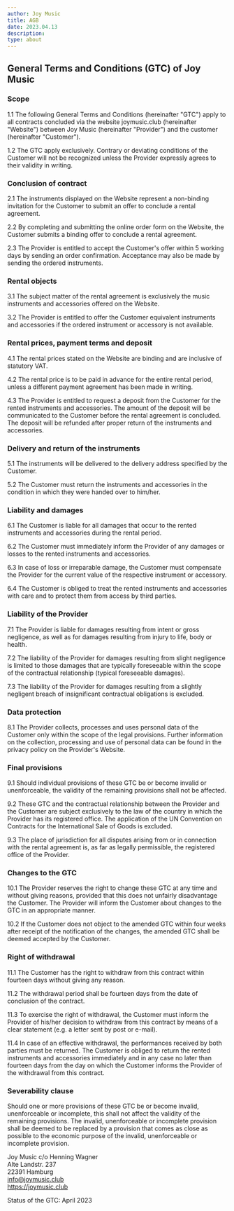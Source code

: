 ```yaml
---
author: Joy Music
title: AGB
date: 2023.04.13
description:
type: about
---
```


## General Terms and Conditions (GTC) of Joy Music

### Scope

1.1 The following General Terms and Conditions (hereinafter "GTC") apply to all contracts concluded via the website joymusic.club (hereinafter "Website") between Joy Music (hereinafter "Provider") and the customer (hereinafter "Customer").

1.2 The GTC apply exclusively. Contrary or deviating conditions of the Customer will not be recognized unless the Provider expressly agrees to their validity in writing.

### Conclusion of contract

2.1 The instruments displayed on the Website represent a non-binding invitation for the Customer to submit an offer to conclude a rental agreement.

2.2 By completing and submitting the online order form on the Website, the Customer submits a binding offer to conclude a rental agreement.

2.3 The Provider is entitled to accept the Customer's offer within 5 working days by sending an order confirmation. Acceptance may also be made by sending the ordered instruments.

### Rental objects

3.1 The subject matter of the rental agreement is exclusively the music instruments and accessories offered on the Website.

3.2 The Provider is entitled to offer the Customer equivalent instruments and accessories if the ordered instrument or accessory is not available.

### Rental prices, payment terms and deposit

4.1 The rental prices stated on the Website are binding and are inclusive of statutory VAT.

4.2 The rental price is to be paid in advance for the entire rental period, unless a different payment agreement has been made in writing.

4.3 The Provider is entitled to request a deposit from the Customer for the rented instruments and accessories. The amount of the deposit will be communicated to the Customer before the rental agreement is concluded. The deposit will be refunded after proper return of the instruments and accessories.

### Delivery and return of the instruments

5.1 The instruments will be delivered to the delivery address specified by the Customer.

5.2 The Customer must return the instruments and accessories in the condition in which they were handed over to him/her.

### Liability and damages

6.1 The Customer is liable for all damages that occur to the rented instruments and accessories during the rental period.

6.2 The Customer must immediately inform the Provider of any damages or losses to the rented instruments and accessories.

6.3 In case of loss or irreparable damage, the Customer must compensate the Provider for the current value of the respective instrument or accessory.

6.4 The Customer is obliged to treat the rented instruments and accessories with care and to protect them from access by third parties.

### Liability of the Provider

7.1 The Provider is liable for damages resulting from intent or gross negligence, as well as for damages resulting from injury to life, body or health.

7.2 The liability of the Provider for damages resulting from slight negligence is limited to those damages that are typically foreseeable within the scope of the contractual relationship (typical foreseeable damages).

7.3 The liability of the Provider for damages resulting from a slightly negligent breach of insignificant contractual obligations is excluded.

### Data protection

8.1 The Provider collects, processes and uses personal data of the Customer only within the scope of the legal provisions. Further information on the collection, processing and use of personal data can be found in the privacy policy on the Provider's Website.

### Final provisions

9.1 Should individual provisions of these GTC be or become invalid or unenforceable, the validity of the remaining provisions shall not be affected.

9.2 These GTC and the contractual relationship between the Provider and the Customer are subject exclusively to the law of the country in which the Provider has its registered office. The application of the UN Convention on Contracts for the International Sale of Goods is excluded.

9.3 The place of jurisdiction for all disputes arising from or in connection with the rental agreement is, as far as legally permissible, the registered office of the Provider.

### Changes to the GTC

10.1 The Provider reserves the right to change these GTC at any time and without giving reasons, provided that this does not unfairly disadvantage the Customer. The Provider will inform the Customer about changes to the GTC in an appropriate manner.

10.2 If the Customer does not object to the amended GTC within four weeks after receipt of the notification of the changes, the amended GTC shall be deemed accepted by the Customer.

### Right of withdrawal

11.1 The Customer has the right to withdraw from this contract within fourteen days without giving any reason.

11.2 The withdrawal period shall be fourteen days from the date of conclusion of the contract.

11.3 To exercise the right of withdrawal, the Customer must inform the Provider of his/her decision to withdraw from this contract by means of a clear statement (e.g. a letter sent by post or e-mail).

11.4 In case of an effective withdrawal, the performances received by both parties must be returned. The Customer is obliged to return the rented instruments and accessories immediately and in any case no later than fourteen days from the day on which the Customer informs the Provider of the withdrawal from this contract.

### Severability clause

Should one or more provisions of these GTC be or become invalid, unenforceable or incomplete, this shall not affect the validity of the remaining provisions. The invalid, unenforceable or incomplete provision shall be deemed to be replaced by a provision that comes as close as possible to the economic purpose of the invalid, unenforceable or incomplete provision.

Joy Music c/o Henning Wagner<br>Alte Landstr. 237<br>22391 Hamburg<br>info@joymusic.club<br>https://joymusic.club


Status of the GTC: April 2023


